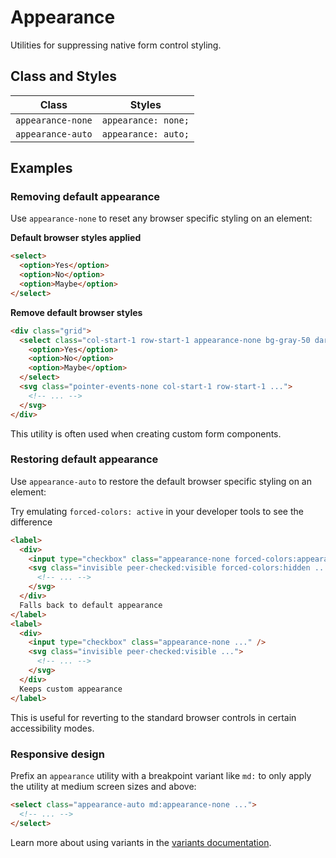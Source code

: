 # Appearance

Utilities for suppressing native form control styling.

## Class and Styles

| Class             | Styles              |
| ----------------- | ------------------- |
| `appearance-none` | `appearance: none;` |
| `appearance-auto` | `appearance: auto;` |

## Examples

### Removing default appearance

Use `appearance-none` to reset any browser specific styling on an element:

**Default browser styles applied**
```html
<select>
  <option>Yes</option>
  <option>No</option>
  <option>Maybe</option>
</select>
```

**Remove default browser styles**
```html
<div class="grid">
  <select class="col-start-1 row-start-1 appearance-none bg-gray-50 dark:bg-gray-800 ...">
    <option>Yes</option>
    <option>No</option>
    <option>Maybe</option>
  </select>
  <svg class="pointer-events-none col-start-1 row-start-1 ...">
    <!-- ... -->
  </svg>
</div>
```

This utility is often used when creating custom form components.

### Restoring default appearance

Use `appearance-auto` to restore the default browser specific styling on an element:

Try emulating `forced-colors: active` in your developer tools to see the difference

```html
<label>
  <div>
    <input type="checkbox" class="appearance-none forced-colors:appearance-auto ..." />
    <svg class="invisible peer-checked:visible forced-colors:hidden ...">
      <!-- ... -->
    </svg>
  </div>
  Falls back to default appearance
</label>
<label>
  <div>
    <input type="checkbox" class="appearance-none ..." />
    <svg class="invisible peer-checked:visible ...">
      <!-- ... -->
    </svg>
  </div>
  Keeps custom appearance
</label>
```

This is useful for reverting to the standard browser controls in certain accessibility modes.

### Responsive design

Prefix an `appearance` utility with a breakpoint variant like `md:` to only apply the utility at medium screen sizes and above:

```html
<select class="appearance-auto md:appearance-none ...">
  <!-- ... -->
</select>
```

Learn more about using variants in the [variants documentation](https://tailwindcss.com/docs/hover-focus-and-other-states).
